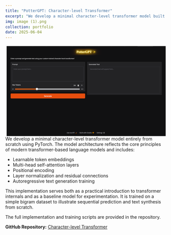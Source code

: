 ```yaml
---
title: "PotterGPT: Character-level Transformer"
excerpt: "We develop a minimal character-level transformer model built from scratch in PyTorch. The model demonstrates core components of GPT-style architectures including token embedding, self-attention, positional encoding, and autoregressive training. A simple bigram dataset is used to illustrate text generation capabilities."
img: image (1).png
collection: portfolio
date: 2025-06-04
---
```


<img src="/images/image (1).png" width="500" align=right style="margin-left: 10px; margin-top: 5px;">

<span>
We develop a minimal character-level transformer model entirely from scratch using PyTorch. The model architecture reflects the core principles of modern transformer-based language models and includes:

- Learnable token embeddings
- Multi-head self-attention layers
- Positional encoding
- Layer normalization and residual connections
- Autoregressive text generation training

This implementation serves both as a practical introduction to transformer internals and as a baseline model for experimentation. It is trained on a simple bigram dataset to illustrate sequential prediction and text synthesis from scratch.

The full implementation and training scripts are provided in the repository.

<b>GitHub Repository:</b> <a href="https://github.com/JigyanshuPati/Character-level-Transformer" target="_blank">Character-level Transformer</a>
</span>
